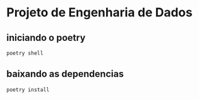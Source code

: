 # Projeto de Engenharia de Dados 

## iniciando o poetry
    poetry shell 

## baixando as dependencias 
    poetry install 